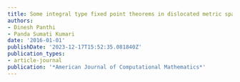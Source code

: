 ```yaml
---
title: Some integral type fixed point theorems in dislocated metric space
authors:
- Dinesh Panthi
- Panda Sumati Kumari
date: '2016-01-01'
publishDate: '2023-12-17T15:52:35.081840Z'
publication_types:
- article-journal
publication: '*American Journal of Computational Mathematics*'
---
```

